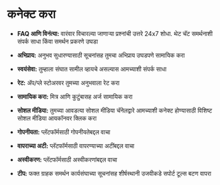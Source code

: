 # **कनेक्ट करा**

- **FAQ आणि विनंत्या:** वारंवार विचारल्या जाणाऱ्या प्रश्नांची उत्तरे 24x7 शोधा. थेट चॅट समर्थनाशी संपर्क साधा किंवा समर्थन प्रकरणे उघडा
- **अभिप्राय:** अनुभव सुधारण्यासाठी सूचनांसह तुमचा अभिप्राय उघडपणे सामायिक करा
- **स्वयंसेवा:** तुम्हाला संघात सामील व्हायचे असल्यास आमच्याशी संपर्क साधा
- **रेट:** ॲप/प्ले स्टोअरवर तुमच्या अनुभवाला रेट करा
- **सामायिक करा:** मित्र आणि कुटुंबासह अर्ज सामायिक करा
- **सोशल मीडिया:** तुमच्या आवडत्या सोशल मीडिया चॅनेलद्वारे आमच्याशी कनेक्ट होण्यासाठी विशिष्ट सोशल मीडिया आयकॉनवर क्लिक करा
- **गोपनीयता:** प्लॅटफॉर्मसाठी गोपनीयतेबद्दल वाचा
- **वापराच्या अटी:** प्लॅटफॉर्मसाठी वापरण्याच्या अटींबद्दल वाचा
- **अस्वीकरण:** प्लॅटफॉर्मसाठी अस्वीकरणांबद्दल वाचा

- **टीप:** फक्त ग्राहक समर्थन कार्यसंघाच्या सूचनांसह शीर्षस्थानी उजवीकडे सपोर्ट टूल्स बटण वापरा